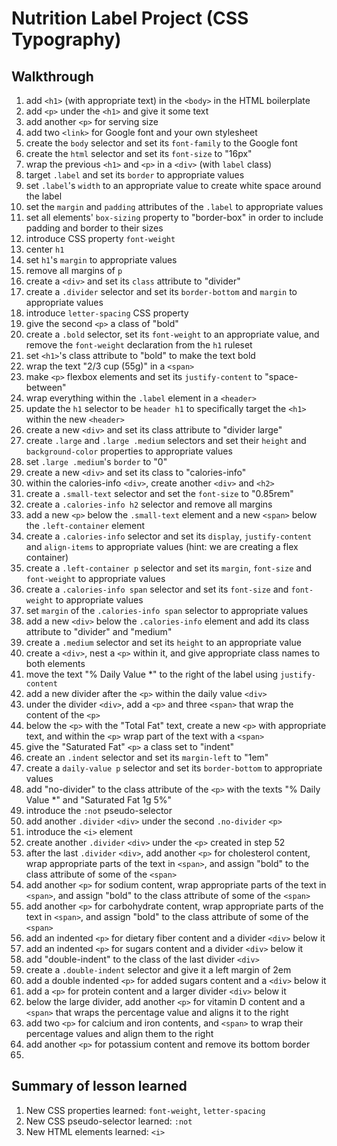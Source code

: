 # Nutrition Label Project (CSS Typography)

## Walkthrough

1. add `<h1>` (with appropriate text) in the `<body>` in the HTML boilerplate
2. add `<p>` under the `<h1>` and give it some text
3. add another `<p>` for serving size
4. add two `<link>` for Google font and your own stylesheet
5. create the `body` selector and set its `font-family` to the Google font
6. create the `html` selector and set its `font-size` to "16px"
7. wrap the previous `<h1>` and `<p>` in a `<div>` (with `label` class)
8. target `.label` and set its `border` to appropriate values
9. set `.label`'s `width` to an appropriate value to create white space around
   the label
10. set the `margin` and `padding` attributes of the `.label` to appropriate
    values
11. set all elements' `box-sizing` property to "border-box" in order to include
    padding and border to their sizes
12. introduce CSS property `font-weight`
13. center `h1`
14. set `h1`'s `margin` to appropriate values
15. remove all margins of `p`
16. create a `<div>` and set its `class` attribute to "divider"
17. create a `.divider` selector and set its `border-bottom` and `margin` to
    appropriate values
18. introduce `letter-spacing` CSS property
19. give the second `<p>` a class of "bold"
20. create a `.bold` selector, set its `font-weight` to an appropriate value,
    and remove the `font-weight` declaration from the `h1` ruleset
21. set `<h1>`'s class attribute to "bold" to make the text bold
22. wrap the text "2/3 cup (55g)" in a `<span>`
23. make `<p>` flexbox elements and set its `justify-content` to "space-between"
24. wrap everything within the `.label` element in a `<header>`
25. update the `h1` selector to be `header h1` to specifically target the `<h1>`
    within the new `<header>`
26. create a new `<div>` and set its class attribute to "divider large"
27. create `.large` and `.large .medium` selectors and set their `height` and
    `background-color` properties to appropriate values
28. set `.large .medium`'s `border` to "0"
29. create a new `<div>` and set its class to "calories-info"
30. within the calories-info `<div>`, create another `<div>` and `<h2>`
31. create a `.small-text` selector and set the `font-size` to "0.85rem"
32. create a `.calories-info h2` selector and remove all margins
33. add a new `<p>` below the `.small-text` element and a new `<span>`
    below the `.left-container` element
34. create a `.calories-info` selector and set its `display`, `justify-content`
    and `align-items` to appropriate values (hint: we are creating a flex
    container)
35. create a `.left-container p` selector and set its `margin`, `font-size` and
    `font-weight` to appropriate values
36. create a `.calories-info span` selector and set its `font-size` and
    `font-weight` to appropriate values
37. set `margin` of the `.calories-info span` selector to appropriate values
38. add a new `<div>` below the `.calories-info` element and add its class
    attribute to "divider" and "medium"
39. create a `.medium` selector and set its `height` to an appropriate value
40. create a `<div>`, nest a `<p>` within it, and give appropriate class names
    to both elements
41. move the text "% Daily Value *" to the right of the label using
    `justify-content`
42. add a new divider after the `<p>` within the daily value `<div>`
43. under the divider `<div>`, add a `<p>` and three `<span>` that wrap the
    content of the `<p>`
44. below the `<p>` with the "Total Fat" text, create a new `<p>` with
    appropriate text, and within the `<p>` wrap part of the text with a `<span>`
45. give the "Saturated Fat" `<p>` a class set to "indent"
46. create an `.indent` selector and set its `margin-left` to "1em"
47. create a `daily-value p` selector and set its `border-bottom` to appropriate
    values
48. add "no-divider" to the class attribute of the `<p>` with the texts
    "% Daily Value *" and "Saturated Fat 1g 5%"
49. introduce the `:not` pseudo-selector
50. add another `.divider` `<div>` under the second `.no-divider` `<p>`
51. introduce the `<i>` element
52. create another `.divider` `<div>` under the `<p>` created in step 52
53. after the last `.divider` `<div>`, add another `<p>` for cholesterol
    content, wrap appropriate parts of the text in `<span>`, and assign "bold"
    to the class attribute of some of the `<span>`
54. add another `<p>` for sodium content, wrap appropriate parts of the text in
    `<span>`, and assign "bold" to the class attribute of some of the `<span>`
55. add another `<p>` for carbohydrate content, wrap appropriate parts of the
    text in `<span>`, and assign "bold" to the class attribute of some of the
    `<span>`
56. add an indented `<p>` for dietary fiber content and a divider `<div>` below
    it
57. add an indented `<p>` for sugars content and a divider `<div>` below it
58. add "double-indent" to the class of the last divider `<div>`
59. create a `.double-indent` selector and give it a left margin of 2em
60. add a double indented `<p>` for added sugars content and a `<div>` below it
61. add a `<p>` for protein content and a larger divider `<div>` below it
62. below the large divider, add another `<p>` for vitamin D content and a
    `<span>` that wraps the percentage value and aligns it to the right
63. add two `<p>` for calcium and iron contents, and `<span>` to wrap their
    percentage values and align them to the right
64. add another `<p>` for potassium content and remove its bottom border
65.

## Summary of lesson learned

1. New CSS properties learned: `font-weight`, `letter-spacing`
2. New CSS pseudo-selector learned: `:not`
3. New HTML elements learned: `<i>`
